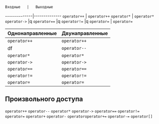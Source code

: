     Входные   |   Выходные
--------------|--------------
 `operator++` | `operator++`
 `operator*`  | `operator*`
 `operator->` |q
 `operator==` |q
 `operator!=` |q
 `operator=`  | `operator=`
              
   Однонаправленные   |   Двунаправленные
----------------------|----------------------
  `operator++`        | `operator++`
   df                 | `operator--`
  `operator*`         | `operator*`
  `operator->`        | `operator->`
  `operator==`        | `operator==`
  `operator!=`        | `operator!=`
  `operator=`         | `operator=`

   Произвольного доступа
-----------------------------
  `operator++`
  `operator--`
  `operator*`
  `operator->`
  `operator==`
  `operator!=`
  `operator=`
  `operator+`
  `operator-`
  `operatoroperator+=`
  `operator-=`
  `operator[]`
